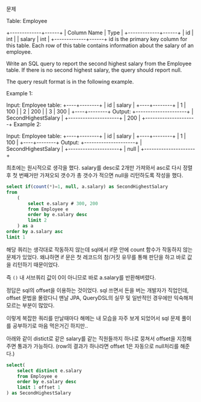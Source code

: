 
문제

Table: Employee

+-------------+------+
| Column Name | Type |
+-------------+------+
| id          | int  |
| salary      | int  |
+-------------+------+
id is the primary key column for this table.
Each row of this table contains information about the salary of an employee.


Write an SQL query to report the second highest salary from the Employee table. If there is no second highest salary, the query should report null.

The query result format is in the following example.



Example 1:

Input:
Employee table:
+----+--------+
| id | salary |
+----+--------+
| 1  | 100    |
| 2  | 200    |
| 3  | 300    |
+----+--------+
Output:
+---------------------+
| SecondHighestSalary |
+---------------------+
| 200                 |
+---------------------+
Example 2:

Input:
Employee table:
+----+--------+
| id | salary |
+----+--------+
| 1  | 100    |
+----+--------+
Output:
+---------------------+
| SecondHighestSalary |
+---------------------+
| null                |
+---------------------+


최초에는 원시적으로 생각을 했다. salary를 desc로 2개만 가져와서 asc로 다시 정렬 후 첫 번째거만 가져오되
갯수가 총 갯수가 적으면 null을 리턴하도록 작성을 했다.

```sql
select if(count(*)=1, null, a.salary) as SecondHighestSalary
from
    (
        select e.salary # 300, 200
        from Employee e
        order by e.salary desc
        limit 2
    ) as a
order by a.salary asc
limit 1
```


해당 쿼리는 생각대로 작동하지 않는데 sql에서 if문 안에 count 함수가 작동하지 않는 문제가 있었다.
왜냐하면 if 문은 첫 레코드의 참/거짓 유무를 통해 판단을 하고 바로 값을 리턴하기 때문이었다.

즉 `()` 내 서브쿼리 값이 0이 아니므로 바로 a.salary를 반환해버렸다.

정답은 sql의 offset을 이용하는 것이었다. sql 쓰면서 돈을 버는 개발자가 직업인데, offset 문법을 몰랐다니
맨날 JPA, QueryDSL의 실무 및 일반적인 경우에만 익숙해져 모르는 부분이 많았다.

이렇게 복잡한 쿼리를 만날때마다 해메는 내 모습을 자주 보게 되었어서 sql 문제 풀이를 공부하기로 마음 먹은거긴 하지만..

아래와 같이 distict로 같은 salary를 같는 직원들까지 하나로 뭉쳐서 offset을 지정해주면 통과가 가능하다.
(row의 결과가 하나라면 offset 1은 자동으로 null처리를 해준다.)

```sql
select(
    select distinct e.salary
    from Employee e
    order by e.salary desc
    limit 1 offset 1
) as SecondHighestSalary
```
